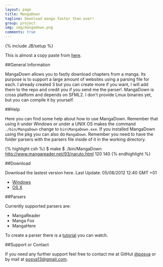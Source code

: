```yaml
---
layout: page
title: MangaDown
tagline: Download manga faster than ever!
group: project
img: img/mangadown.png
comments: true
---
```

{% include JB/setup %}

This is almost a copy paste from [here](http://posva.net/MangaDown/).

##General Information

MangaDown allows you to fastly download chapters from a manga. Its purpose is to support a large amount of websites using a parsing file for each. I already created 3 but you can create more if you want, I will add them to the repo and credit you if you send me the parser!.
MangaDown is cross platform and depends on SFML2.
I don't provide Linux binaries yet, but you can compile it by yourself.

##Help

Here you can find some help about how to use MangaDown. Remember that using it under Windows or under a UNIX OS makes the command `./bin/MangaDown` change to `bin\MangaDown.exe`. If you installed MangaDown using the pkg you can also do `MangaDown`. Remember you need to have the folder parsers with the parsers file inside of it in the working directory.

{% highlight csh %}
$ make
$ ./bin/MangaDown http://www.mangareader.net/93/naruto.html 120 140
{% endhighlight %}

##Download

Download the lastest version here. Last Update: 05/08/2012 12:40 GMT +01

* [Windows](https://dl.dropbox.com/u/13279485/MangaDownWin.zip)
* [OS X](https://dl.dropbox.com/u/13279485/MangaDownOSX.zip)

##Parsers

Currently supported parsers are:

* MangaReader
* Manga Fox
* MangaHere

To create a parser there is a [tutorial](http://youtu.be/uh1_CEIJhu0) you can watch.

##Support or Contact

If you need any further support feel free to contact me at GitHut [@posva](http://github.com/posva) or by mail at [posva13@gmail.com](mailto:posva13@gmail.com).

